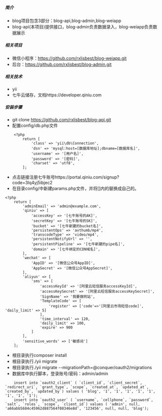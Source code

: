 ##### 简介
- blog项目包含3部分：blog-api,blog-admin,blog-weiapp
- blog-api(本项目)提供接口，blog-admin负责数据录入，blog-weiapp负责数据展示

##### 相关项目
- 微信小程序：https://github.com/rxlisbest/blog-weiapp.git
- 后台：https://github.com/rxlisbest/blog-admin.git

##### 相关技术
- yii
- 七牛云储存，文档https://developer.qiniu.com

##### 安装步骤
- git clone https://github.com/rxlisbest/blog-api.git
- 配置config/db.php文件
```
    <?php
        return [  
            'class' => 'yii\db\Connection',  
            'dsn' => 'mysql:host=[数据库地址];dbname=[数据库名]',  
            'username' => '[用户名]',  
            'password' => '[密码]',  
            'charset' => 'utf8',  
        ];
```
- 点击链接注册七牛账号https://portal.qiniu.com/signup?code=3lq4yj5ibjec2
- 在目录config/中新建params.php文件，并将[]内的替换成自己的。
```
<?php
    return [
        'adminEmail' => 'admin@example.com',
        'qiniu' => [
            'accessKey' => '[七牛账号的AK]',
            'secretKey' => '[七牛账号的SK]',
            'bucket' => '[七牛新建的bucket名]',
            'persistentOps' => 'avthumb/mp4',
            'transcodeType' => 'video/mp4',
            'persistentNotifyUrl' => '',
            'persistentPipeline' => '[七牛新建的pipe名]',
            'domain' => '[七牛绑定的CDN域名]',
        ],
        'wechat' => [
            'AppID' => '[微信公众号AppID]',
            'AppSecret' => '[微信公众号AppSecret]',
        ],
        'aliyun' => [
            'sms' => [
                'accessKeyId' => '[阿里云短信服务accessKeyId]',
                'accessKeySecret' => '[阿里云短信服务accessKeySecret]',
                'SignName' => '我要做网站',
                'TemplateCode' => [
                    'register' => ['code'=>'[阿里云市场短信code]', 'daily_limit' => 5]
                ],
                'time_interval' => 120,
                'daily_limit' => 100,
                'expire' => 900
            ]
        ],
        'sensitive_words' => ['敏感词']
    ];
```
- 根目录执行composer install
- 根目录执行./yii migrate
- 根目录执行./yii migrate --migrationPath=@conquer/oauth2/migrations
- 数据库中执行脚本，登录账号/密码：admin/admin
```
	insert into `oauth2_client` ( `client_id`, `client_secret`, `redirect_uri`, `grant_type`, `scope`, `created_at`, `updated_at`, `created_by`, `updated_by`) values ( 'blog', '1', '1', '1', '1', '1', '1', '1', '1');
	insert into `oauth2_user` ( `username`, `cellphone`, `password`, `salt`, `roles`, `scope`, `client_id`) values ( 'admin', null, 'a66abb5684c45962d887564f08346e8d', '123456', null, null, 'blog');
```
